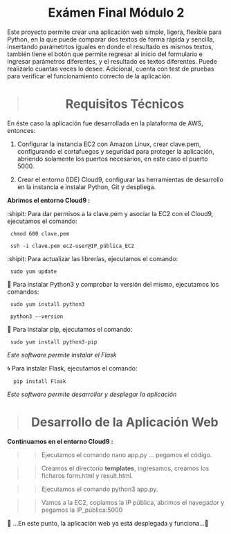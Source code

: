 <h1 align="center"> Exámen Final Módulo 2 </h1>

Este proyecto permite crear una aplicación web simple, ligera, flexible para Python, en la que puede comparar dos textos de forma rápida y sencilla, insertando parámetrtos iguales en donde el resultado es mismos textos, también tiene el botón que permite regresar al inicio del formulario e ingresar parámetros diferentes, y el resultado es textos diferentes. Puede realizarlo cuantas veces lo desee. Adicional, cuenta con test de pruebas para verificar el funcionamiento correcto de la aplicación.


> <h1 align="center"> Requisitos Técnicos </h1>

En éste caso la aplicación fue desarrollada en la plataforma de AWS, entonces:

1. Configurar la instancia EC2 con Amazon Linux, crear clave.pem, configurando el cortafuegos y seguridad para proteger la aplicación, abriendo solamente los puertos necesarios, en este caso el puerto 5000.

2. Crear el entorno (IDE) Cloud9, configurar las herramientas de desarrollo en la instancia e instalar Python, Git y despliega.
   

**Abrimos el entorno Cloud9 :**


:shipit: Para dar permisos a la clave.pem y asociar la EC2 con el Cloud9, ejecutamos el comando:

     chmod 600 clave.pem

     ssh -i clave.pem ec2-user@IP_pública_EC2

:shipit: Para actualizar las librerías, ejecutamos el comando:

     sudo yum update


:snake: Para instalar Python3 y comprobar la versión del mismo, ejecutamos los comandos:

     sudo yum install python3

     python3 –-version

:baby_chick: Para instalar pip, ejecutamos el comando:

     sudo yum install python3-pip

 *Este software permite instalar el Flask*

:cyclone: Para instalar Flask, ejecutamos el comando:

      pip install Flask     
      
*Este software permite desarrollar y desplegar la aplicación*

> <h1 align="center"> Desarrollo de la Aplicación Web </h1>

**Continuamos en el entorno Cloud9 :**

>> Ejecutamos el comando nano app.py ... pegamos el código.

>> Creamos el directorio **templates**, ingresamos, creamos los ficheros form.html y result.html.

>> Ejecutamos el comando python3 app.py.

>> Vamos a la EC2, copiamos la IP pública, abrimos el navegador y pegamos la IP_pública:5000

:sunflower: ...En este punto, la aplicación web ya está desplegada y funciona...:sunflower:



